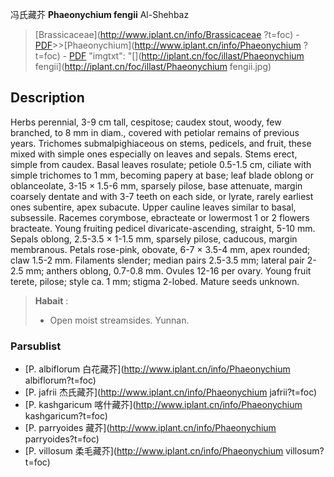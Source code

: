 冯氏藏芥 **Phaeonychium fengii** Al-Shehbaz

> [Brassicaceae](http://www.iplant.cn/info/Brassicaceae ?t=foc) - [PDF](http://iplant.cn/foc/pdf/Brassicaceae.pdf)>>[Phaeonychium](http://www.iplant.cn/info/Phaeonychium ?t=foc) - [PDF](http://www.iplant.cn/foc/pdf/Phaeonychium.pdf)
  "imgtxt": "[](http://iplant.cn/foc/illast/Phaeonychium fengii](http://iplant.cn/foc/illast/Phaeonychium fengii.jpg)

## Description

Herbs perennial, 3-9 cm tall, cespitose; caudex stout, woody, few branched, to 8 mm in diam., covered with petiolar remains of previous years. Trichomes submalpighiaceous on stems, pedicels, and fruit, these mixed with simple ones especially on leaves and sepals. Stems erect, simple from caudex. Basal leaves rosulate; petiole 0.5-1.5 cm, ciliate with simple trichomes to 1 mm, becoming papery at base; leaf blade oblong or oblanceolate, 3-15 × 1.5-6 mm, sparsely pilose, base attenuate, margin coarsely dentate and with 3-7 teeth on each side, or lyrate, rarely earliest ones subentire, apex subacute. Upper cauline leaves similar to basal, subsessile. Racemes corymbose, ebracteate or lowermost 1 or 2 flowers bracteate. Young fruiting pedicel divaricate-ascending, straight, 5-10 mm. Sepals oblong, 2.5-3.5 × 1-1.5 mm, sparsely pilose, caducous, margin membranous. Petals rose-pink, obovate, 6-7 × 3.5-4 mm, apex rounded; claw 1.5-2 mm. Filaments slender; median pairs 2.5-3.5 mm; lateral pair 2-2.5 mm; anthers oblong, 0.7-0.8 mm. Ovules 12-16 per ovary. Young fruit terete, pilose; style ca. 1 mm; stigma 2-lobed. Mature seeds unknown.

> **Habait** : 
>* Open moist streamsides. Yunnan.

### Parsublist

* [P.  albiflorum  白花藏芥](http://www.iplant.cn/info/Phaeonychium albiflorum?t=foc)
* [P.  jafrii  杰氏藏芥](http://www.iplant.cn/info/Phaeonychium jafrii?t=foc)
* [P.  kashgaricum  喀什藏芥](http://www.iplant.cn/info/Phaeonychium kashgaricum?t=foc)
* [P.  parryoides  藏芥](http://www.iplant.cn/info/Phaeonychium parryoides?t=foc)
* [P.  villosum  柔毛藏芥](http://www.iplant.cn/info/Phaeonychium villosum?t=foc)
